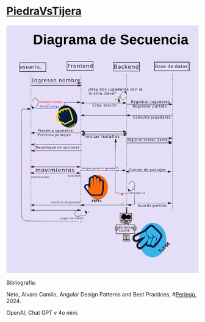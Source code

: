 # [PiedraVsTijera](http://51.222.141.101:4201/)
![Diagrama](UML.svg)

Bibliografía:

Neto, Alvaro Camilo, Angular Design Patterns and Best Practices, #[Perlego](https://www.perlego.com/), 2024.

OpenAI, Chat GPT v 4o mini.


